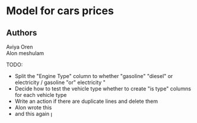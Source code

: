 # Model for cars prices 
## Authors
Aviya Oren <br/>
Alon meshulam 

TODO:
* Split the "Engine Type" column to whether "gasoline" "diesel" or electricity / gasoline "or" electricity "
* Decide how to test the vehicle type whether to create "is type" columns for each vehicle type
* Write an action if there are duplicate lines and delete them
* Alon wrote this 
* and this again
ן
